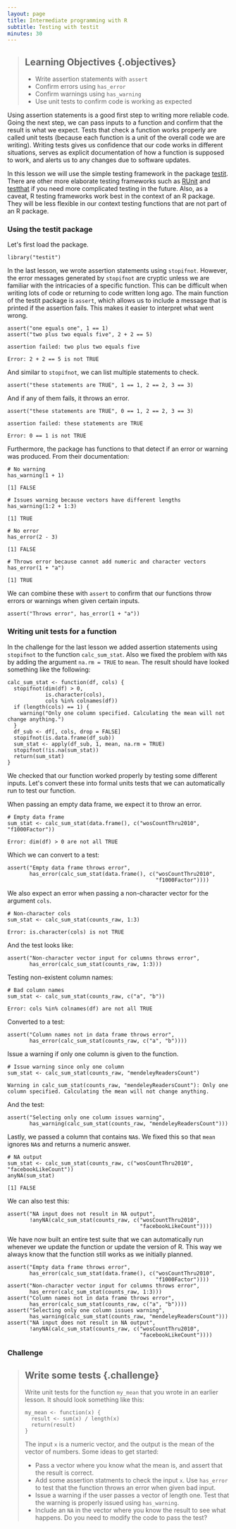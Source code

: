 ```yaml
---
layout: page
title: Intermediate programming with R
subtitle: Testing with testit
minutes: 30
---
```




> ## Learning Objectives {.objectives}
>
> * Write assertion statements with `assert`
> * Confirm errors using `has_error`
> * Confirm warnings using `has_warning`
> * Use unit tests to confirm code is working as expected

Using assertion statements is a good first step to writing more reliable code.
Going the next step, we can pass inputs to a function and confirm that the result is what we expect.
Tests that check a function works properly are called unit tests (because each function is a unit of the overall code we are writing).
Writing tests gives us confidence that our code works in different situations,
serves as explicit documentation of how a function is supposed to work,
and alerts us to any changes due to software updates.

In this lesson we will use the simple testing framework in the package [testit][].
There are other more elaborate testing frameworks such as [RUnit][] and [testthat][] if you need more complicated testing in the future.
Also, as a caveat, R testing frameworks work best in the context of an R package.
They will be less flexible in our context testing functions that are not part of an R package.

[testit]: https://cran.r-project.org/web/packages/testit/index.html
[RUnit]: https://cran.r-project.org/web/packages/RUnit/index.html
[testthat]: https://cran.r-project.org/web/packages/testthat/index.html



### Using the testit package

Let's first load the package.


~~~{.r}
library("testit")
~~~

In the last lesson, we wrote assertion statements using `stopifnot`.
However, the error messages generated by `stopifnot` are cryptic unless we are familiar with the intricacies of a specific function.
This can be difficult when writing lots of code or returning to code written long ago.
The main function of the testit package is `assert`, which allows us to include a message that is printed if the assertion fails.
This makes it easier to interpret what went wrong.


~~~{.r}
assert("one equals one", 1 == 1)
assert("two plus two equals five", 2 + 2 == 5)
~~~



~~~{.output}
assertion failed: two plus two equals five

~~~



~~~{.error}
Error: 2 + 2 == 5 is not TRUE

~~~

And similar to `stopifnot`, we can list multiple statements to check.


~~~{.r}
assert("these statements are TRUE", 1 == 1, 2 == 2, 3 == 3)
~~~

And if any of them fails, it throws an error.


~~~{.r}
assert("these statements are TRUE", 0 == 1, 2 == 2, 3 == 3)
~~~



~~~{.output}
assertion failed: these statements are TRUE

~~~



~~~{.error}
Error: 0 == 1 is not TRUE

~~~

Furthermore, the package has functions to that detect if an error or warning was produced.
From their documentation:


~~~{.r}
# No warning
has_warning(1 + 1)
~~~



~~~{.output}
[1] FALSE

~~~



~~~{.r}
# Issues warning because vectors have different lengths
has_warning(1:2 + 1:3)
~~~



~~~{.output}
[1] TRUE

~~~



~~~{.r}
# No error
has_error(2 - 3)
~~~



~~~{.output}
[1] FALSE

~~~



~~~{.r}
# Throws error because cannot add numeric and character vectors
has_error(1 + "a")
~~~



~~~{.output}
[1] TRUE

~~~

We can combine these with `assert` to confirm that our functions throw errors or warnings when given certain inputs.


~~~{.r}
assert("Throws error", has_error(1 + "a"))
~~~

### Writing unit tests for a function

In the challenge for the last lesson we added assertion statements using `stopifnot` to the function `calc_sum_stat`.
Also we fixed the problem with `NA`s by adding the argument `na.rm = TRUE` to `mean`.
The result should have looked something like the following:


~~~{.r}
calc_sum_stat <- function(df, cols) {
  stopifnot(dim(df) > 0,
            is.character(cols),
            cols %in% colnames(df))
  if (length(cols) == 1) {
    warning("Only one column specified. Calculating the mean will not change anything.")
  }
  df_sub <- df[, cols, drop = FALSE]
  stopifnot(is.data.frame(df_sub))
  sum_stat <- apply(df_sub, 1, mean, na.rm = TRUE)
  stopifnot(!is.na(sum_stat))
  return(sum_stat)
}
~~~

We checked that our function worked properly by testing some different inputs.
Let's convert these into formal units tests that we can automatically run to test our function.

When passing an empty data frame, we expect it to throw an error.


~~~{.r}
# Empty data frame
sum_stat <- calc_sum_stat(data.frame(), c("wosCountThru2010", "f1000Factor"))
~~~



~~~{.error}
Error: dim(df) > 0 are not all TRUE

~~~

Which we can convert to a test:


~~~{.r}
assert("Empty data frame throws error",
       has_error(calc_sum_stat(data.frame(), c("wosCountThru2010",
                                               "f1000Factor"))))
~~~

We also expect an error when passing a non-character vector for the argument `cols`.


~~~{.r}
# Non-character cols
sum_stat <- calc_sum_stat(counts_raw, 1:3)
~~~



~~~{.error}
Error: is.character(cols) is not TRUE

~~~

And the test looks like:


~~~{.r}
assert("Non-character vector input for columns throws error",
       has_error(calc_sum_stat(counts_raw, 1:3)))
~~~

Testing non-existent column names:


~~~{.r}
# Bad column names
sum_stat <- calc_sum_stat(counts_raw, c("a", "b"))
~~~



~~~{.error}
Error: cols %in% colnames(df) are not all TRUE

~~~

Converted to a test:


~~~{.r}
assert("Column names not in data frame throws error",
       has_error(calc_sum_stat(counts_raw, c("a", "b"))))
~~~

Issue a warning if only one column is given to the function.


~~~{.r}
# Issue warning since only one column
sum_stat <- calc_sum_stat(counts_raw, "mendeleyReadersCount")
~~~



~~~{.error}
Warning in calc_sum_stat(counts_raw, "mendeleyReadersCount"): Only one
column specified. Calculating the mean will not change anything.

~~~

And the test:


~~~{.r}
assert("Selecting only one column issues warning",
       has_warning(calc_sum_stat(counts_raw, "mendeleyReadersCount")))
~~~

Lastly, we passed a column that contains `NA`s.
We fixed this so that `mean` ignores `NA`s and returns a numeric answer.


~~~{.r}
# NA output
sum_stat <- calc_sum_stat(counts_raw, c("wosCountThru2010", "facebookLikeCount"))
anyNA(sum_stat)
~~~



~~~{.output}
[1] FALSE

~~~

We can also test this:


~~~{.r}
assert("NA input does not result in NA output",
       !anyNA(calc_sum_stat(counts_raw, c("wosCountThru2010",
                                          "facebookLikeCount"))))
~~~

We have now built an entire test suite that we can automatically run whenever we update the function or update the version of R.
This way we always know that the function still works as we initially planned.


~~~{.r}
assert("Empty data frame throws error",
       has_error(calc_sum_stat(data.frame(), c("wosCountThru2010",
                                               "f1000Factor"))))
assert("Non-character vector input for columns throws error",
       has_error(calc_sum_stat(counts_raw, 1:3)))
assert("Column names not in data frame throws error",
       has_error(calc_sum_stat(counts_raw, c("a", "b"))))
assert("Selecting only one column issues warning",
       has_warning(calc_sum_stat(counts_raw, "mendeleyReadersCount")))
assert("NA input does not result in NA output",
       !anyNA(calc_sum_stat(counts_raw, c("wosCountThru2010",
                                          "facebookLikeCount"))))
~~~

### Challenge

> ## Write some tests {.challenge}
>
> Write unit tests for the function `my_mean` that you wrote in an earlier lesson.
> It should look something like this:
>
> 
> ~~~{.r}
> my_mean <- function(x) {
>   result <- sum(x) / length(x)
>   return(result)
> }
> ~~~
> 
> The input `x` is a numeric vector, and the output is the mean of the vector of numbers.
> Some ideas to get started:
>
> * Pass a vector where you know what the mean is, and assert that the result is correct.
> * Add some assertion statments to check the input `x`.
> Use `has_error` to test that the function throws an error when given bad input.
> * Issue a warning if the user passes a vector of length one.
> Test that the warning is properly issued using `has_warning`.
> * Include an `NA` in the vector where you know the result to see what happens.
> Do you need to modify the code to pass the test?


